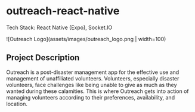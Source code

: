 # outreach-react-native
Tech Stack: React Native (Expo), Socket.IO

![Outreach Logo](assets/images/outreach_logo.png | width=100)

## Project Description
Outreach is a post-disaster management app for the effective use and management of unaffiliated volunteers. Volunteers, especially disaster volunteers, face challenges like being unable to give as much as they wanted during these calamities. This is where Outreach gets into action of managing volunteers according to their preferences, availability, and location.
